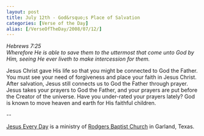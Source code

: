 ```yaml
---
layout: post
title: July 12th - God&rsquo;s Place of Salvation
categories: [Verse of the Day]
alias: [/VerseOfTheDay/2008/07/12/]
---
```


_Hebrews 7:25  
Wherefore He is able to save them to the uttermost that come unto
God by Him, seeing He ever liveth to make intercession for them._

Jesus Christ gave His life so that you might be connected to God
the Father. You must see your need of forgiveness and place your
faith in Jesus Christ. After salvation, Jesus still connects us to
God the Father through prayer. Jesus takes your prayers to God the
Father, and your prayers are put before the Creator of the universe.
Have you under-rated your prayers lately? God is known to move heaven
and earth for His faithful children.

 --

<a href=http://jesuseveryday.net>Jesus Every Day</a> is a ministry of <a href=http://rodgersbaptist.net>Rodgers Baptist Church</a> in Garland, Texas.
